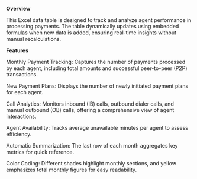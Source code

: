 **Overview**

This Excel data table is designed to track and analyze agent performance in processing payments. The table dynamically updates using embedded formulas when new data is added, ensuring real-time insights without manual recalculations.

**Features**

Monthly Payment Tracking: Captures the number of payments processed by each agent, including total amounts and successful peer-to-peer (P2P) transactions.

New Payment Plans: Displays the number of newly initiated payment plans for each agent.

Call Analytics: Monitors inbound (IB) calls, outbound dialer calls, and manual outbound (OB) calls, offering a comprehensive view of agent interactions.

Agent Availability: Tracks average unavailable minutes per agent to assess efficiency.

Automatic Summarization: The last row of each month aggregates key metrics for quick reference.

Color Coding: Different shades highlight monthly sections, and yellow emphasizes total monthly figures for easy readability.
